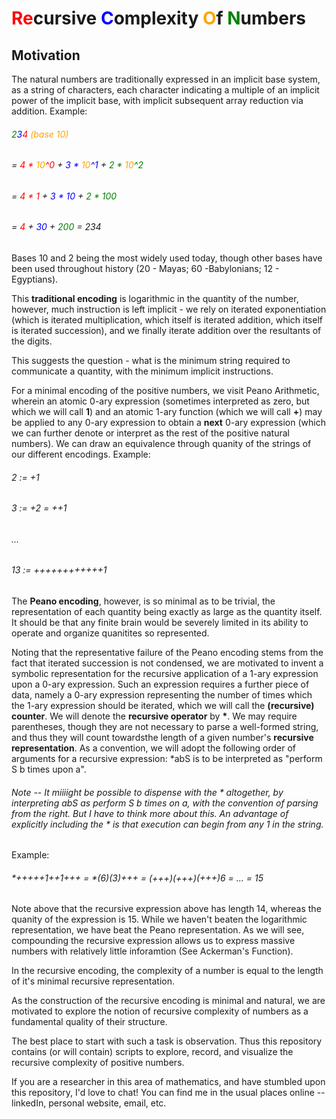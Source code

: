 # <span style="color:red;">R</span><span style="color:red;">e</span>cursive <span style="color:blue;">C</span>omplexity <span style="color:orange;">O</span>f <span style="color:green;">N</span>umbers

## Motivation

The natural numbers are traditionally expressed in an implicit base system, as a string of characters, each character indicating a multiple of an implicit power of the implicit base, with implicit subsequent array reduction via addition. Example:

###### <span style="color:green;">2</span><span style="color:blue;">3</span><span style="color:red;">4</span> <span style="color:orange;">(base 10)
###### = <span style="color:red;">4 * <span style="color:orange;">10</span>^0</span> + <span style="color:blue;">3 * <span style="color:orange;">10</span>^1</span> + <span style="color:green;">2 * <span style="color:orange;">10</span>^2</span> 
###### = <span style="color:red;">4 * 1</span> + <span style="color:blue;">3 * 10</span> + <span style="color:green;">2 * 100</span>
###### = <span style="color:red;">4</span> + <span style="color:blue;">30</span> + <span style="color:green;">200</span> = 234

Bases 10 and 2 being the most widely used today, though other bases have been used throughout history (20 - Mayas; 60 -Babylonians; 12 - Egyptians).

This <b>traditional encoding</b> is logarithmic in the quantity of the number, however, much instruction is left implicit - we rely on iterated exponentiation (which is iterated multiplication, which itself is iterated addition, which itself is iterated succession), and we finally iterate addition over the resultants of the digits.

This suggests the question - what is the minimum string required to communicate a quantity, with the minimum implicit instructions.

For a minimal encoding of the positive numbers, we visit Peano Arithmetic, wherein an atomic 0-ary expression (sometimes interpreted as zero, but which we will call <b>1</b>) and an atomic 1-ary function (which we will call <b>+</b>) may be applied to any 0-ary expression to obtain a <b>next</b> 0-ary expression (which we can further denote or interpret as the rest of the positive natural numbers). We can draw an equivalence through quanity of the strings of our different encodings. Example:

###### 2 := +1
###### 3 := +2 = ++1
###### ...
###### 13 := ++++++++++++1

The <b>Peano encoding</b>, however, is so minimal as to be trivial, the representation of each quantity being exactly as large as the quantity itself. It should be that any finite brain would be severely limited in its ability to operate and organize quanitites so represented.

Noting that the representative failure of the Peano encoding stems from the fact that iterated succession is not condensed, we are motivated to invent a symbolic representation for the recursive application of a 1-ary expression upon a 0-ary expression. Such an expression requires a further piece of data, namely a 0-ary expression representing the number of times which the 1-ary expression should be iterated, which we will call the <b>(recursive) counter</b>. We will denote the <b>recursive operator</b> by <b>*</b>. We may require parentheses, though they are not necessary to parse a well-formed string, and thus they will count towardsthe length of a given number's <b>recursive representation</b>. As a convention, we will adopt the following order of arguments for a recursive expression: *abS is to be interpreted as "perform S b times upon a".

###### Note -- It miiiight be possible to dispense with the * altogether, by interpreting abS as perform S b times on a, with the convention of parsing from the right. But I have to think more about this. An advantage of explicitly including the * is that execution can begin from any 1 in the string.

Example:
###### *+++++1++1+++ = *(6)(3)+++ = (+++)(+++)(+++)6 = ... = 15

Note above that the recursive expression above has length 14, whereas the quanity of the expression is 15. While we haven't beaten the logarithmic representation, we have beat the Peano representation. As we will see, compounding the recursive expression allows us to express massive numbers with relatively little inforamtion (See Ackerman's Function).

In the recursive encoding, the complexity of a number is equal to the length of it's minimal recursive representation.

As the construction of the recursive encoding is minimal and natural, we are motivated to explore the notion of recursive complexity of numbers as a fundamental quality of their structure.

The best place to start with such a task is observation. Thus this repository contains (or will contain) scripts to explore, record, and visualize the recursive complexity of positive numbers.

If you are a researcher in this area of mathematics, and have stumbled upon this repository, I'd love to chat! You can find me in the usual places online -- linkedIn, personal website, email, etc.

